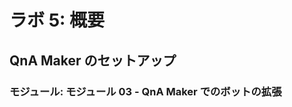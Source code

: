 ﻿---
lab:
    title: 'ラボ 5: 概要'
    module: 'モジュール 3: QnA Maker でのボットの拡張'
---

# ラボ 5: 概要

## QnA Maker のセットアップ

### モジュール: モジュール 03 - QnA Maker でのボットの拡張